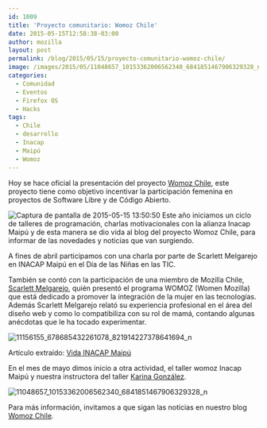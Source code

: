 ```yaml
---
id: 1009
title: 'Proyecto comunitario: Womoz Chile'
date: 2015-05-15T12:58:38-03:00
author: mozilla
layout: post
permalink: /blog/2015/05/15/proyecto-comunitario-womoz-chile/
image: /images/2015/05/11048657_10153362006562340_6841851467906329328_n.jpg
categories:
  - Comunidad
  - Eventos
  - Firefox OS
  - Hacks
tags:
  - Chile
  - desarrollo
  - Inacap
  - Maipú
  - Womoz
---
```

Hoy se hace oficial la presentación del proyecto <a href="http://womoz.mozillachile.cl/" target="_blank" rel="noopener noreferrer">Womoz Chile</a>, este proyecto tiene como objetivo incentivar la participación femenina en proyectos de Software Libre y de Código Abierto.

<img class="aligncenter size-large wp-image-1011" src="/images/2015/05/Captura-de-pantalla-de-2015-05-15-135050-600x343.png" alt="Captura de pantalla de 2015-05-15 13:50:50" width="600" height="343" data-id="1011" srcset="/images/2015/05/Captura-de-pantalla-de-2015-05-15-135050-600x343.png 600w, /images/2015/05/Captura-de-pantalla-de-2015-05-15-135050-252x144.png 252w, /images/2015/05/Captura-de-pantalla-de-2015-05-15-135050.png 1121w" sizes="(max-width: 600px) 100vw, 600px" /> 

<!--more-->Este año iniciamos un ciclo de talleres de programación, charlas motivacionales con la alianza Inacap Maipú y de esta manera se dio vida al blog del proyecto Womoz Chile, para informar de las novedades y noticias que van surgiendo.

A fines de abril participamos con una charla por parte de Scarlett Melgarejo en INACAP Maipú en el Día de las Niñas en las TIC.

También se contó con la participación de una miembro de Mozilla Chile, <a href="https://mozillians.org/es/u/skamel/" target="_blank" rel="noopener noreferrer">Scarlett Melgarejo</a>, quién presentó el programa WOMOZ (Women Mozilla) que está dedicado a promover la integración de la mujer en las tecnologías. Además Scarlett Melgarejo relató su experiencia profesional en el área del diseño web y como lo compatibiliza con su rol de mamá, contando algunas anécdotas que le ha tocado experimentar.

<img class="aligncenter size-large wp-image-1010" src="/images/2015/05/11156155_678685432261078_821914227378641694_n-600x338.jpg" alt="11156155_678685432261078_821914227378641694_n" width="600" height="338" data-id="1010" srcset="/images/2015/05/11156155_678685432261078_821914227378641694_n-600x338.jpg 600w, /images/2015/05/11156155_678685432261078_821914227378641694_n-252x142.jpg 252w, /images/2015/05/11156155_678685432261078_821914227378641694_n.jpg 960w" sizes="(max-width: 600px) 100vw, 600px" /> 

Artículo extraído: <a href="https://www.inacap.cl/tportalvp/maipu/sede/noticias-maipu/area-informatica-y-telecomunicaciones-de-inacap-maipu-celebra-dia-de-las-mujeres-en-las-tecnologias-de-la-informacion-y-la-comunicacion" target="_blank" rel="noopener noreferrer">Vida INACAP Maipú</a>

En el mes de mayo dimos inicio a otra actividad, el taller womoz Inacap Maipú y nuestra instructora del taller <a href="https://cl.linkedin.com/in/karangop" target="_blank" rel="noopener noreferrer">Karina González</a>.

<img class="aligncenter size-large wp-image-1013" src="/images/2015/05/11048657_10153362006562340_6841851467906329328_n-600x450.jpg" alt="11048657_10153362006562340_6841851467906329328_n" width="600" height="450" data-id="1013" srcset="/images/2015/05/11048657_10153362006562340_6841851467906329328_n-600x450.jpg 600w, /images/2015/05/11048657_10153362006562340_6841851467906329328_n-252x189.jpg 252w, /images/2015/05/11048657_10153362006562340_6841851467906329328_n.jpg 960w" sizes="(max-width: 600px) 100vw, 600px" /> 

Para más información, invitamos a que sigan las noticias en nuestro blog <a href="http://womoz.mozillachile.cl/2015/05/13/segunda-sesion-taller-womoz-inacap-maipu/" target="_blank" rel="noopener noreferrer">Womoz Chile</a>.